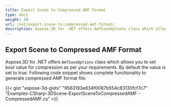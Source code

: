 ```yaml
---
title: Export Scene to Compressed AMF Format
type: docs
weight: 30
url: /net/export-scene-to-compressed-amf-format/
description: Aspose.3D for .NET offers AmfSaveOptions class which allows you to set bool value for compression as per your requirements. By default the value is set to true. 
---
```


## **Export Scene to Compressed AMF Format**
Aspose.3D for .NET offers `AmfSaveOptions` class which allows you to set bool value for compression as per your requirements. By default the value is set to true. Following code snippet shows complete functionality to generate compressed AMF format file:

{{< gist "aspose-3d-gists" "9563193e834f0087b554c83130fcf7c7" "Examples-CSharp-3DScene-ExportSceneToCompressedAMF -CompressedAMF.cs" >}}
